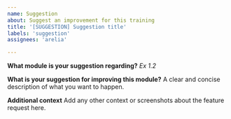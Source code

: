 ```yaml
---
name: Suggestion
about: Suggest an improvement for this training
title: '[SUGGESTION] Suggestion title'
labels: 'suggestion'
assignees: 'arelia'

---
```


**What module is your suggestion regarding?**
_Ex 1.2_

**What is your suggestion for improving this module?**
A clear and concise description of what you want to happen.

**Additional context**
Add any other context or screenshots about the feature request here.
